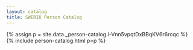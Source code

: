 ```yaml
---
layout: catalog
title: SWERIK Person Catalog
---
```

{% assign p = site.data._person-catalog.i-Vnn5vpqtDxBBqKV6r6rcqc %}
{% include person-catalog.html p=p %}

